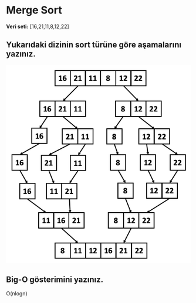 # Merge Sort

**Veri seti:** [16,21,11,8,12,22]

## Yukarıdaki dizinin sort türüne göre aşamalarını yazınız.

![merge-sort](/data-structures-algorithms/images/merge-sort.png)

## Big-O gösterimini yazınız.

O(nlogn)